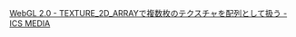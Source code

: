 [WebGL 2.0 - TEXTURE\_2D\_ARRAYで複数枚のテクスチャを配列として扱う - ICS MEDIA](https://ics.media/web3d-maniacs/webgl2_texture2darray/)